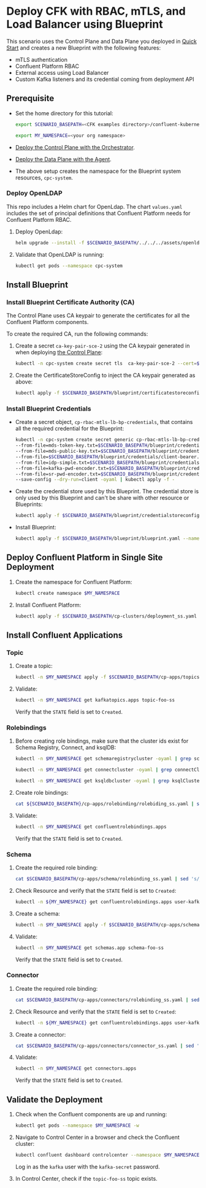 # Deploy CFK with RBAC, mTLS, and Load Balancer using Blueprint

This scenario uses the Control Plane and Data Plane you deployed in [Quick Start](../quickstart-deploy/single-site-deployment.rst) and creates a new Blueprint with the following features:

- mTLS authentication
- Confluent Platform RBAC 
- External access using Load Balancer
- Custom Kafka listeners and its credential coming from deployment API

## Prerequisite
- Set the home directory for this tutorial:

  ```bash
  export SCENARIO_BASEPATH=<CFK examples directory>/confluent-kubernetes-examples/blueprints-early-access/scenario/cp-rbac-mtls-lb
  ```

  ```bash
  export MY_NAMESPACE=<your org namespace>
  ``` 

- [Deploy the Control Plane with the Orchestrator](../quickstart-deploy/single-site-deployment.rst#deploy-control-plane).

- [Deploy the Data Plane with the Agent](../quickstart-deploy/single-site-deployment.rst#deploy-local-data-plane).

- The above setup creates the namespace for the Blueprint system resources, `cpc-system`.

### Deploy OpenLDAP
This repo includes a Helm chart for OpenLdap. The chart `values.yaml` includes the set of principal definitions that Confluent Platform needs for Confluent Platform RBAC.

1. Deploy OpenLdap:

   ```bash
   helm upgrade --install -f $SCENARIO_BASEPATH/../../../assets/openldap/ldaps-rbac.yaml test-ldap    $SCENARIO_BASEPATH/../../../assets/openldap --namespace cpc-system
   ```

1. Validate that OpenLDAP is running:

   ```bash
   kubectl get pods --namespace cpc-system
   ```

## Install Blueprint

### Install Blueprint Certificate Authority (CA)

The Control Plane uses CA keypair to generate the certificates for all the Confluent Platform
components. 

To create the required CA, run the following commands:

1. Create a secret `ca-key-pair-sce-2` using the CA keypair generated in when deploying [the Control Plane](../quickstart-deploy/single-site-deployment.rst#deploy-control-plane):

   ```bash
   kubectl -n cpc-system create secret tls  ca-key-pair-sce-2 --cert=$TUTORIAL_HOME/tmp/cpc-ca.pem --key=$TUTORIAL_HOME/tmp/cpc-ca-key.pem
   ```

2. Create the CertificateStoreConfig to inject the CA keypair generated as above:

   ```bash
   kubectl apply -f $SCENARIO_BASEPATH/blueprint/certificatestoreconfig.yaml --namespace cpc-system
   ```

### Install Blueprint Credentials

- Create a secret object, `cp-rbac-mtls-lb-bp-credentials`, that contains all the required credential for the Blueprint:

  ```bash
  kubectl -n cpc-system create secret generic cp-rbac-mtls-lb-bp-credentials \
  --from-file=mds-token-key.txt=$SCENARIO_BASEPATH/blueprint/credentials/mds-token-key.txt \
  --from-file=mds-public-key.txt=$SCENARIO_BASEPATH/blueprint/credentials/mds-public-key.txt \
  --from-file=$SCENARIO_BASEPATH/blueprint/credentials/client-bearer.txt \
  --from-file=idp-simple.txt=$SCENARIO_BASEPATH/blueprint/credentials/idp-simple.txt  \
  --from-file=kafka-pwd-encoder.txt=$SCENARIO_BASEPATH/blueprint/credentials/kafka-pwd-encoder.txt  \
  --from-file=sr-pwd-encoder.txt=$SCENARIO_BASEPATH/blueprint/credentials/sr-pwd-encoder.txt  \
  --save-config --dry-run=client -oyaml | kubectl apply -f -
  ```

- Create the credential store used by this Blueprint. The credential store is only used by this Blueprint and can't be share with other resource or Blueprints:

  ```bash
  kubectl apply -f $SCENARIO_BASEPATH/blueprint/credentialstoreconfig.yaml --namespace cpc-system
  ```

- Install Blueprint:

  ```bash
  kubectl apply -f $SCENARIO_BASEPATH/blueprint/blueprint.yaml --namespace cpc-system
  ```
## Deploy Confluent Platform in Single Site Deployment

1. Create the namespace for Confluent Platform:

   ```bash 
   kubectl create namespace $MY_NAMESPACE
   ```
2. Install Confluent Platform:

   ```bash
   kubectl apply -f $SCENARIO_BASEPATH/cp-clusters/deployment_ss.yaml -n $MY_NAMESPACE
   ```

## Install Confluent Applications

### Topic
 
1. Create a topic:

   ```bash 
   kubectl -n $MY_NAMESPACE apply -f $SCENARIO_BASEPATH/cp-apps/topics/topic_ss.yaml
   ```
  
1. Validate:

   ```bash 
   kubectl -n $MY_NAMESPACE get kafkatopics.apps topic-foo-ss
   ```
   Verify that the `STATE` field is set to `Created`.

### Rolebindings

1. Before creating role bindings, make sure that the cluster ids exist for Schema Registry, Connect, and ksqlDB:

   ```bash 
   kubectl -n $MY_NAMESPACE get schemaregistrycluster -oyaml | grep schemaRegistryClusterId
   ```
   
   ```bash 
   kubectl -n $MY_NAMESPACE get connectcluster -oyaml | grep connectClusterId
   ``` 
   
   ```bash 
   kubectl -n $MY_NAMESPACE get ksqldbcluster -oyaml | grep ksqlClusterId
   ``` 
1. Create role bindings: 

   ```bash 
   cat ${SCENARIO_BASEPATH}/cp-apps/rolebinding/rolebiding_ss.yaml | sed 's/__NAMESPACE__/'"${MY_NAMESPACE}"'/g' | kubectl apply - f -
   ```
 
1. Validate:
 
   ```bash
   kubectl -n $MY_NAMESPACE get confluentrolebindings.apps
   ```

   Verify that the `STATE` field is set to `Created`.

### Schema

1. Create the required role binding:

   ```bash
   cat $SCENARIO_BASEPATH/cp-apps/schema/rolebinding_ss.yaml | sed 's/__NAMESPACE__/'"$MY_NAMESPACE"'/g' | kubectl apply -f -
   ```
  
1. Check Resource and verify that the `STATE` field is set to `Created`:

   ```bash
   kubectl -n ${MY_NAMESPACE} get confluentrolebindings.apps user-kafka-rb-sr-ss
   ``` 
   
1. Create a schema: 

   ```bash
   kubectl -n $MY_NAMESPACE apply -f $SCENARIO_BASEPATH/cp-apps/schema/schema_ss.yaml
   ``` 
  
1. Validate:

   ```bash
   kubectl -n $MY_NAMESPACE get schemas.app schema-foo-ss
   ``` 
   
   Verify that the `STATE` field is set to `Created`.

### Connector

1. Create the required role binding:

   ```bash
   cat $SCENARIO_BASEPATH/cp-apps/connectors/rolebinding_ss.yaml | sed 's/__NAMESPACE__/'"$MY_NAMESPACE"'/g' | kubectl apply -n ${MY_NAMESPACE} -f -      
   ```
   
1. Check Resource and verify that the `STATE` field is set to `Created`:

   ```bash 
   kubectl -n ${MY_NAMESPACE} get confluentrolebindings.apps user-kafka-rb-connect-ss
   ``` 
   
1. Create a connector:

   ```bash 
   cat $SCENARIO_BASEPATH/cp-apps/connectors/connector_ss.yaml | sed 's/__NAMESPACE__/'"${MY_NAMESPACE}"'/g' | kubectl apply -n  ${MY_NAMESPACE} -f -
   ```
  
1. Validate:
  
   ```bash 
   kubectl -n $MY_NAMESPACE get connectors.apps
   ```
  
   Verify that the `STATE` field is set to `Created`.

## Validate the Deployment

1. Check when the Confluent components are up and running:
   
   ```bash 
   kubectl get pods --namespace $MY_NAMESPACE -w
   ```

1. Navigate to Control Center in a browser and check the Confluent cluster:

   ```bash       
   kubectl confluent dashboard controlcenter --namespace $MY_NAMESPACE
   ```
   
   Log in as the `kafka` user with the `kafka-secret` password.

1. In Control Center, check if the `topic-foo-ss` topic exists.
